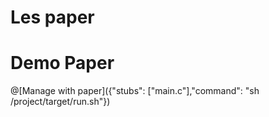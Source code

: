 # Les paper

# Demo Paper

@[Manage with paper]({"stubs": ["main.c"],"command": "sh /project/target/run.sh"})
